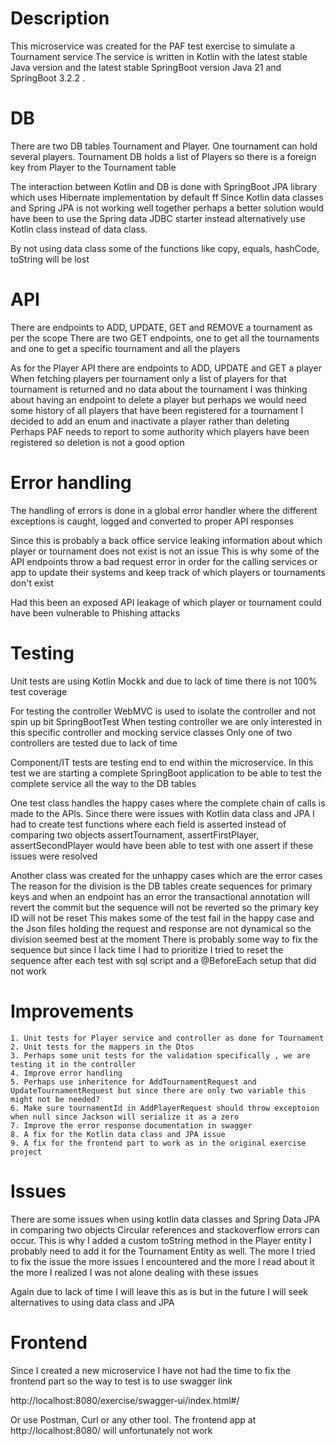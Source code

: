# Description
This microservice was created for the PAF test exercise to simulate a Tournament service
The service is written in Kotlin with the latest stable Java version and the latest stable SpringBoot version
Java 21 and SpringBoot 3.2.2 .

# DB
There are two DB tables Tournament and Player. One tournament can hold several players.
Tournament DB holds a list of Players so there is a foreign key from Player to the Tournament table

The interaction between Kotlin and DB is done with SpringBoot JPA library which uses Hibernate implementation by default
ff
Since Kotlin data classes and Spring JPA is not working well together perhaps a better solution would have been
to use the Spring data JDBC starter instead alternatively use Kotlin class instead of data class. 

By not using data class some of the functions like copy, equals, hashCode, toString will be lost 

# API
There are endpoints to ADD, UPDATE, GET and REMOVE a tournament as per the scope
There are two GET endpoints, one to get all the tournaments and one to get a specific tournament and all the players

As for the Player API there are endpoints to ADD, UPDATE and GET a player
When fetching players per tournament only a list of players for that tournament is returned and no data about the tournament
I was thinking about having an endpoint to delete a player but perhaps we would need some history of all players
that have been registered for a tournament I decided to add an enum and inactivate a player rather than deleting 
Perhaps PAF needs to report to some authority which players have been registered so deletion is not a good option

# Error handling
The handling of errors is done in a global error handler where the different exceptions is caught, logged and converted 
to proper API responses

Since this is probably a back office service leaking information about which player or tournament does not exist is not an issue
This is why some of the API endpoints throw a bad request error in order for the calling services or app to update their systems
and keep track of which players or tournaments don't exist

Had this been an exposed API leakage of which player or tournament could have been vulnerable to Phishing attacks 

# Testing
Unit tests are using Kotlin Mockk and due to lack of time there is not 100% test coverage

For testing the controller WebMVC is used to isolate the controller and not spin up bit SpringBootTest
When testing controller we are only interested in this specific controller and mocking service classes
Only one of two controllers are tested due to lack of time

Component/IT tests are testing end to end within the microservice. 
In this test we are starting a complete SpringBoot application to be able to test the complete service all the way to the DB tables

One test class handles the happy cases where the complete chain of calls is made to the APIs. 
Since there were issues with Kotlin data class and JPA I had to create test functions where each field is asserted instead of comparing two objects
assertTournament, assertFirstPlayer, assertSecondPlayer would have been able to test with one assert if these issues were resolved

Another class was created for the unhappy cases which are the error cases
The reason for the division is the DB tables create sequences for primary keys and when an endpoint has an error 
the transactional annotation will revert the commit but the sequence will not be reverted so the primary key ID will not be reset
This makes some of the test fail in the happy case and the Json files holding the request and response are not dynamical so the division seemed best at the moment
There is probably some way to fix the sequence but since I lack time I had to prioritize
I tried to reset the sequence after each test with sql script and a @BeforeEach setup that did not work

# Improvements

    1. Unit tests for Player service and controller as done for Tournament
    2. Unit tests for the mappers in the Dtos
    3. Perhaps some unit tests for the validation specifically , we are testing it in the controller
    4. Improve error handling
    5. Perhaps use inheritence for AddTournamentRequest and UpdateTournamentRequest but since there are only two variable this might not be needed?
    6. Make sure tournamentId in AddPlayerRequest should throw exceptoion when null since Jackson will serialize it as a zero
    7. Improve the error response documentation in swagger
    8. A fix for the Kotlin data class and JPA issue
    9. A fix for the frontend part to work as in the original exercise project

# Issues
There are some issues when using kotlin data classes and Spring Data JPA in comparing two objects
Circular references and stackoverflow errors can occur. This is why I added a custom toString method in the Player entity
I probably need to add it for the Tournament Entity as well. The more I tried to fix the issue the more
issues I encountered and the more I read about it the more I realized I was not alone dealing with these issues

Again due to lack of time I will leave this as is but in the future I will seek alternatives to using data class
and JPA

# Frontend
Since I created a new microservice I have not had the time to fix the frontend part so the way to test is to use swagger link

http://localhost:8080/exercise/swagger-ui/index.html#/

Or use Postman, Curl or any other tool. The frontend app at http://localhost:8080/ will unfortunately not work

